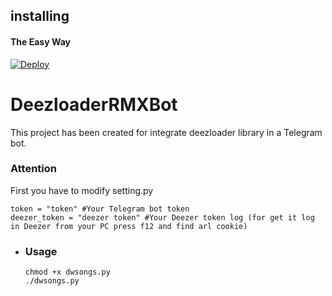 ## installing

#### The Easy Way

[![Deploy](https://www.herokucdn.com/deploy/button.svg)](https://heroku.com/deploy)


# DeezloaderRMXBot
This project has been created for integrate deezloader library in a Telegram bot.
### Attention ###
First you have to modify setting.py
```
token = "token" #Your Telegram bot token
deezer_token = "deezer token" #Your Deezer token log (for get it log in Deezer from your PC press f12 and find arl cookie)
```
* ### Usage ###
      chmod +x dwsongs.py
      ./dwsongs.py
